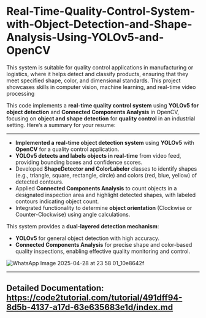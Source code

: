 # Real-Time-Quality-Control-System-with-Object-Detection-and-Shape-Analysis-Using-YOLOv5-and-OpenCV
This system is suitable for quality control applications in manufacturing or logistics, where it helps detect and classify products, ensuring that they meet specified shape, color, and dimensional standards. This project showcases skills in computer vision, machine learning, and real-time video processing

This code implements a **real-time quality control system** using **YOLOv5 for object detection** and **Connected Components Analysis** in OpenCV, focusing on **object and shape detection** for **quality control** in an industrial setting. Here’s a summary for your resume:

---


- **Implemented a real-time object detection system** using **YOLOv5** with **OpenCV** for a quality control application.
- **YOLOv5 detects and labels objects in real-time** from video feed, providing bounding boxes and confidence scores.
- Developed **ShapeDetector and ColorLabeler** classes to identify shapes (e.g., triangle, square, rectangle, circle) and colors (red, blue, yellow) of detected contours.
- Applied **Connected Components Analysis** to count objects in a designated inspection area and highlight detected shapes, with labeled contours indicating object count.
- Integrated functionality to determine **object orientation** (Clockwise or Counter-Clockwise) using angle calculations.

This system provides a **dual-layered detection mechanism**:
   - **YOLOv5** for general object detection with high accuracy.
   - **Connected Components Analysis** for precise shape and color-based quality inspections, enabling effective quality monitoring and control.

     
![WhatsApp Image 2025-04-28 at 23 58 01_10e8642f](https://github.com/user-attachments/assets/01918795-7d71-4a3b-be95-40a79c88743a)

---
Detailed Documentation: https://code2tutorial.com/tutorial/491dff94-8d5b-4137-a17d-63e635683e1d/index.md
---
